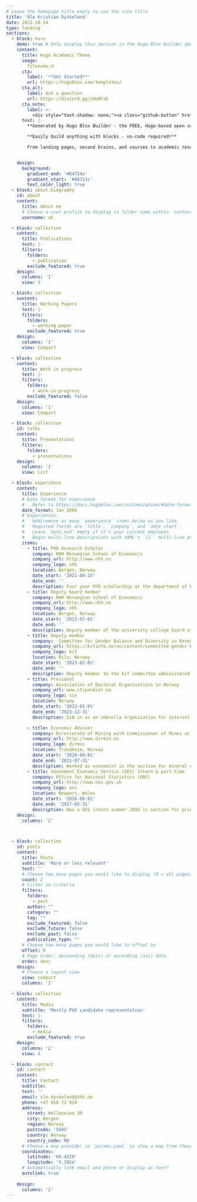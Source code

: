 ```yaml
---
# Leave the homepage title empty to use the site title
title: 'Ole Kristian Dyskeland'
date: 2022-10-24
type: landing
sections:
  - block: hero
    demo: true # Only display this section in the Hugo Blox Builder demo site
    content:
      title: Hugo Academic Theme
      image:
        filename:🤓
      cta:
        label: '**Get Started**'
        url: https://hugoblox.com/templates/
      cta_alt:
        label: Ask a question
        url: https://discord.gg/z8wNYzb
      cta_note:
        label: >-
          <div style="text-shadow: none;"><a class="github-button" href="https://github.com/HugoBlox/hugo-blox-builder" data-icon="octicon-star" data-size="large" data-show-count="true" aria-label="Star">Star Hugo Blox Builder</a></div><div style="text-shadow: none;"><a class="github-button" href="https://github.com/HugoBlox/theme-academic-cv" data-icon="" data-size="large" data-show-count="true" aria-label="Star">Star the Academic template</a></div>
      text: |-
        **Generated by Hugo Blox Builder - the FREE, Hugo-based open source website builder trusted by 500,000+ sites.**

        **Easily build anything with blocks - no-code required!**

        From landing pages, second brains, and courses to academic resumés, conferences, and tech blogs.


    design:
      background:
        gradient_end: '#84754e'
        gradient_start: '#00313c'
        text_color_light: true
  - block: about.biography
    id: about
    content:
      title: About me 
      # Choose a user profile to display (a folder name within `content/authors/`)
      username: ok

  - block: collection
    content:
      title: Publications
      text: |-
      filters:
        folders:
          - publication
        exclude_featured: true
    design:
      columns: '1'
      view: 3

  - block: collection
    content:
      title: Working Papers
      text: |-
      filters:
        folders:
          - working-paper
        exclude_featured: true
    design:
      columns: '1'
      view: Compact 

  - block: collection
    content:
      title: Work in progress
      text: |-
      filters:
        folders:
          - work-in-progress
        exclude_featured: false
    design:
      columns: '1'
      view: Compact

  - block: collection
    id: talks
    content:
      title: Presentations
      filters:
        folders:
          - presentations
    design:
      columns: '1'
      view: List

  - block: experience
    content:
      title: Experience
      # Date format for experience
      #   Refer to https://docs.hugoblox.com/customization/#date-format
      date_format: Jan 2006
      # Experiences.
      #   Add/remove as many `experience` items below as you like.
      #   Required fields are `title`, `company`, and `date_start`.
      #   Leave `date_end` empty if it's your current employer.
      #   Begin multi-line descriptions with YAML's `|2-` multi-line prefix.
      items:
        - title: PhD Research Scholar
          company: NHH Norwegian School of Economics
          company_url: http://www.nhh.no
          company_logo: nhh
          location: Bergen, Norway
          date_start: '2021-08-15'
          date_end: ''
          description: Four year PhD scholarship at the department of business and management science, with 25 % teacing duties.
        - title: Deputy board member
          company: NHH Norwegian School of Economics
          company_url: http://www.nhh.no
          company_logo: nhh
          location: Bergen, Norway
          date_start: '2023-07-01'
          date_end: ''
          description: Deputy member of the university college board of directors, representing temporary employees (PhDs and postdocs).
        - title: Deputy member
          company:  Committee for Gender Balance and Diversity in Research (KIF Committee) 
          company_url: https://kifinfo.no/en/content/committee-gender-balance-and-diversity-research-kif
          company_logo: kif
          location: Oslo, Norway
          date_start: '2023-02-01'
          date_end: ''
          description: Deputy member to the Kif committee adminsitered at Universities Norway, representing the Association of Doctoral Organisations in Norway, SiN.
        - title: President
          company: Association of Doctoral Organisations in Norway
          company_url: www.stipendiat.no
          company_logo: sin
          location: Norway
          date_start: '2023-01-01'
          date_end: '2023-12-31'
          description: SiN in as an umbrella organization for interest organisations for doctoral candidates and postdocs at Norwegian universities. We helped the local organisations at the individual institutions work together. However, primarily we work as a voice for PhD candidates and postdocs on political issues concerning education, research and other issues of relevance for the member organisations.

        - title: Economic Advisor
          company: Directorate of Mining with Commissioner of Mines at Svalbard
          company_url: http://www.dirmin.no
          company_logo: dirmin
          location: Trondheim, Norway
          date_start: '2020-08-01'
          date_end: '2021-07-31'
          description: Worked as economist in the section for mineral extraction.
        - title: Govenment Economic Service (GES) Intern & part-time
          company: Office for National Statistics (ONS)
          company_url: http://www.ons.gov.uk
          company_logo: ons
          location: Newport, Wales
          date_start: '2016-06-01'
          date_end: '2017-05-31'
          description: Was a GES intern summer 2016 in section for prices development on project for price indices by using high-frequency webscraped data for foodstuffs. Worked part times for the 2016-17 academic year on same project.
    design:
      columns: '2'



  - block: collection
    id: posts
    content:
      title: Posts
      subtitle: 'More or less relevant'
      text: ''
      # Choose how many pages you would like to display (0 = all pages)
      count: 2
      # Filter on criteria
      filters:
        folders:
          - post
        author: ""
        category: ""
        tag: ""
        exclude_featured: false
        exclude_future: false
        exclude_past: false
        publication_type: ""
      # Choose how many pages you would like to offset by
      offset: 0
      # Page order: descending (desc) or ascending (asc) date.
      order: desc
    design:
      # Choose a layout view
      view: compact
      columns: '2'

  - block: collection
    content:
      title: Media
      subtitle: 'Mostly PhD candidate representation'
      text: |-
      filters:
        folders:
          - media
        exclude_featured: true
    design:
      columns: '2'
      view: 4

  - block: contact
    id: contact
    content:
      title: Contact
      subtitle:
      text: ''
      email: ole.dyskeland@nhh.no
      phone: +47 918 72 914
      address:
        street: Helleveien 30
        city: Bergen
        region: Norway
        postcode: '5045'
        country: Norway
        country_code: NO
      # Choose a map provider in `params.yaml` to show a map from these coordinates
      coordinates:
        latitude: '60.4229'
        longitude: '5.3024'  
      # Automatically link email and phone or display as text?
      autolink: true
      
    design:
      columns: '2'
---
```


